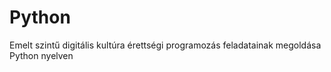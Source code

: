 # Python
Emelt szintű digitális kultúra érettségi programozás feladatainak megoldása Python nyelven
